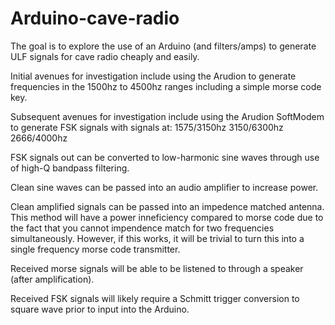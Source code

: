 # Arduino-cave-radio
The goal is to explore the use of an Arduino (and filters/amps) to generate ULF signals for cave radio cheaply and easily. 

Initial avenues for investigation include using the Arudion to generate frequencies in the 1500hz to 4500hz ranges including a simple 
morse code key.

Subsequent avenues for investigation include using the Arudion SoftModem to generate FSK signals with signals at: 
1575/3150hz
3150/6300hz
2666/4000hz

FSK signals out can be converted to low-harmonic sine waves through use of high-Q bandpass filtering. 

Clean sine waves can be passed into an audio amplifier to increase power.

Clean amplified signals can be passed into an impedence matched antenna. This method will have a power inneficiency compared to morse code
due to the fact that you cannot impendence match for two frequencies simultaneously. However, if this works, it will be trivial to turn 
this into a single frequency morse code transmitter. 

Received morse signals will be able to be listened to through a speaker (after amplification). 

Received FSK signals will likely require a Schmitt trigger conversion to square wave prior to input into the Arduino.
